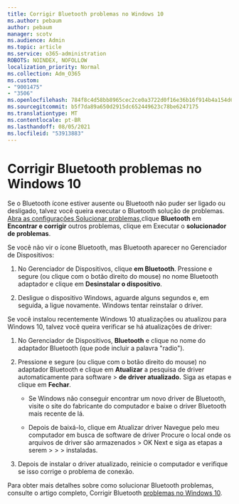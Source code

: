 ```yaml
---
title: Corrigir Bluetooth problemas no Windows 10
ms.author: pebaum
author: pebaum
manager: scotv
ms.audience: Admin
ms.topic: article
ms.service: o365-administration
ROBOTS: NOINDEX, NOFOLLOW
localization_priority: Normal
ms.collection: Adm_O365
ms.custom:
- "9001475"
- "3506"
ms.openlocfilehash: 784f8c4d58bb8965cec2ce0a3722d0f16e36b16f914b4a154d6f6da58af9dc28
ms.sourcegitcommit: b5f7da89a650d2915dc652449623c78be6247175
ms.translationtype: MT
ms.contentlocale: pt-BR
ms.lasthandoff: 08/05/2021
ms.locfileid: "53913883"
---
```

# <a name="fix-bluetooth-problems-in-windows-10"></a>Corrigir Bluetooth problemas no Windows 10

Se o Bluetooth ícone estiver ausente ou Bluetooth não puder ser ligado ou desligado, talvez você queira executar o Bluetooth solução de problemas. [Abra as configurações Solucionar problemas,](ms-settings:troubleshoot)clique **Bluetooth** em **Encontrar e corrigir** outros problemas, clique em Executar o **solucionador de problemas**.

Se você não vir o ícone Bluetooth, mas Bluetooth aparecer no Gerenciador de Dispositivos:

1. No Gerenciador de Dispositivos, clique **em Bluetooth**. Pressione e segure (ou clique com o botão direito do mouse) no nome Bluetooth adaptador e clique em **Desinstalar o dispositivo**.

2. Desligue o dispositivo Windows, aguarde alguns segundos e, em seguida, a ligue novamente. Windows tentar reinstalar o driver.

Se você instalou recentemente Windows 10 atualizações ou atualizou para Windows 10, talvez você queira verificar se há atualizações de driver:

1. No Gerenciador de Dispositivos, **Bluetooth** e clique no nome do adaptador Bluetooth (que pode incluir a palavra "radio").

2. Pressione e segure (ou clique com o botão direito do mouse) no adaptador Bluetooth e clique em **Atualizar** a pesquisa de driver automaticamente para software  >  **de driver atualizado.** Siga as etapas e clique em **Fechar**.

      - Se Windows não conseguir encontrar um novo driver de Bluetooth, visite o site do fabricante do computador e baixe o driver Bluetooth mais recente de lá.

    - Depois de baixá-lo, clique em Atualizar driver Navegue pelo meu computador em busca de software de driver Procure o local onde os arquivos de driver são armazenados > OK Next e siga as etapas a serem  >    >     >  instaladas.

3. Depois de instalar o driver atualizado, reinicie o computador e verifique se isso corrige o problema de conexão.

Para obter mais detalhes sobre como solucionar Bluetooth problemas, consulte o artigo completo, Corrigir Bluetooth [problemas no Windows 10](https://support.microsoft.com/help/14169/windows-10-fix-bluetooth-problems).

